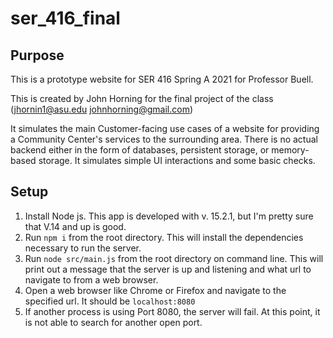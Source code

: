 # ser_416_final

## Purpose ##
This is a prototype website for SER 416 Spring A 2021 for Professor Buell.

This is created by John Horning for the final project of the class (jhornin1@asu.edu johnhorning@gmail.com)

It simulates the main Customer-facing use cases of a website for providing a Community
Center's services to the surrounding area. There is no actual backend either in the form of
databases, persistent storage, or memory-based storage. It simulates simple UI interactions
and some basic checks.

## Setup ##
1. Install Node js. This app is developed with v. 15.2.1, but I'm pretty sure that V.14 and up is good.
2. Run `npm i` from the root directory. This will install the dependencies necessary to run the server.
3. Run `node src/main.js` from the root directory on command line. This will print out a message
that the server is up and listening and what url to navigate to from a web browser.
4. Open a web browser like Chrome or Firefox and navigate to the specified url. It should be `localhost:8080`
5. If another process is using Port 8080, the server will fail. At this point,
it is not able to search for another open port.